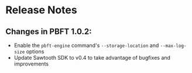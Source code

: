 # Release Notes

## Changes in PBFT 1.0.2:

* Enable the `pbft-engine` command's `--storage-location` and `--max-log-size`
  options
* Update Sawtooth SDK to v0.4 to take advantage of bugfixes and improvements
